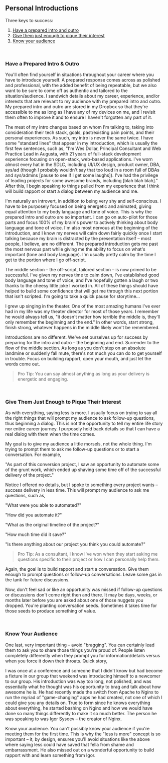 ## Personal Introductions

Three keys to success:
1. [Have a prepared intro and outro](#have-a-prepared-intro-&-outro)
2. [Give them just enough to pique their interest](#give-them-just-enough-to-pique-their-interest)
3. [Know your audience](#know-your-audience)

<br>

### Have a Prepared Intro & Outro

You'll often find yourself in situations throughout your career where you have to introduce yourself. A prepared response comes across as polished and professional, with the added benefit of being repeatable, but we also want to be sure to come off as authentic and tailored to the situation/audience. I sandwich details about my career, experience, and/or interests that are relevant to my audience with my prepared intro and outro. My prepared intro and outro are stored in my Dropbox so that they're accessible to me as long as I have any of my devices on me, and I revisit them often to improve it and to ensure I haven't forgotten any part of it.

The meat of my intro changes based on whom I'm talking to, taking into consideration their tech stack, goals, past/existing pain points, and their personal experiences. As such, my intro is never the same twice. I have some "standard lines" that appear in my introduction, which is usually the first few sentences, such as, "I'm Wes Dollar, Principal Consultant and Web Practice Lead in Augusta, with 21 years of full-stack development experience focusing on open-stack, web-based applications. I've worn almost every hat in the SDLC, including UI/UX design, product owner, DBA, sys/ad (though I probably wouldn't say that too loud in a room full of DBAs and sys/admins [pause to see if I get some laughs]). I've had the privilege of leading projects for some awesome brands, including [blah blah blah]." After this, I begin speaking to things pulled from my experience that I think will build rapport or start a dialog between my audience and me.

I'm naturally an introvert, in addition to being very shy and self-conscious. I have to be purposely focused on being energetic and animated, giving equal attention to my body language and tone of voice. This is why the prepared intro and outro are so important. I can go on auto-pilot for those parts and focus 100% of my brain's power to actively thinking about body language and tone of voice. I'm also most nervous at the beginning of the introduction, and I know my nerves will calm down fairly quickly once I start talking because my brain is distracted by the presentation itself – most people, I believe, are no different. The prepared introduction gets me past the most nervous part while giving me the ability to focus on what's important (tone and body language). I'm usually pretty calm by the time I get to the portion where I go off-script.

The middle section – the off-script, tailored section – is now primed to be successful. I've given my nerves time to calm down, I've established good body language and tone of voice, and I've hopefully gotten a laugh or two thanks to the cheesy little joke I worked in. All of these things should have helped to build some confidence that will get me through this next portion that isn't scripted. I'm going to take a quick pause for storytime...

I grew up singing in the theater. One of the most amazing humans I've ever had in my life was my theater director for most of those years. I remember he would always tell us, "it doesn't matter how terrible the middle is, they'll only remember the beginning and the end." In other words, start strong, finish strong, whatever happens in the middle likely won't be remembered.

Introductions are no different. We've set ourselves up for success by preparing for the intro and outro – the beginning and end. Surrender to the flow of the middle section. As long as you don't step on an absolute landmine or suddenly fall mute, there's not much you can do to get yourself in trouble. Focus on building rapport, open your mouth, and just let the words come out.

> Pro Tip: You can say almost anything as long as your delivery is energetic and engaging.

<br>

### Give Them Just Enough to Pique Their Interest

As with everything, saying less is more. I usually focus on trying to say all the right things that will prompt my audience to ask follow-up questions, thus beginning a dialog. This is not the opportunity to tell my entire life story nor entire career journey. I purposely hold back details so that I can have a real dialog with them when the time comes.

My goal is to give my audience a little morsels, not the whole thing. I'm trying to prompt them to ask me follow-up questions or to start a conversation. For example,

"As part of this conversion project, I saw an opportunity to automate some of the grunt work, which ended up shaving some time off of the successful delivery of the project."

Notice I offered no details, but I spoke to something every project wants – success delivery in less time. This will prompt my audience to ask me questions, such as,

"What were you able to automated?"

"How did you automate it?"

"What as the original timeline of the project?"

"How much time did it save?"

"Is there anything about our project you think you could automate?"

> Pro Tip:
As a consultant, I know I've won when they start asking me questions specific to their project or how I can personally help them.

Again, the goal is to build rapport and start a conversation. Give them enough to prompt questions or follow-up conversations. Leave some gas in the tank for future discussions.

Now, don't feel sad or like an opportunity was missed if follow-up questions or discussions don't come right then and there. It may be days, weeks, or months later before you are asked about one of those nuggets you dropped. You're planting conversation seeds. Sometimes it takes time for those seeds to produce something of value.

<br>

### Know Your Audience

One last, very important thing – avoid "bragging". You can certainly lead them to ask you to share those things you're proud of. People listen completely differently when they prompt you for information/details versus when you force it down their throats. Quick story,

I was once at a conference and someone that I didn't know but had become a fixture in our group that weekend was introducing himself to a newcomer to our group. His introduction was way too long, not polished, and was essentially what he thought was his opportunity to brag and talk about how awesome he is. He had recently made the switch from Apache to Nginx to run the myriad of "game-changing" apps he had created, not one of which I could give you any details on. True to form since he knows everything about everything, he started bashing on Nginx and how we would have done so many things differently to make it so much better. The person he was speaking to was Igor Sysoev – the creator of Nginx.

Know your audience. You can't possibly know your audience if you're meeting them for the first time. This is why the "less is more" concept is so important – it, by design, ensures you'll avoid situations like the above where saying less could have saved that fella from shame and embarrassment. He also missed out on a wonderful opportunity to build rapport with and learn something from Igor.
